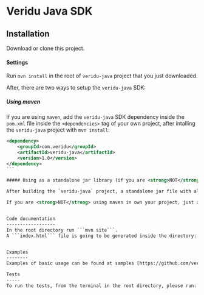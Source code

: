 # Veridu Java SDK 

Installation
------------
Download or clone this project. 

#### Settings

Run `mvn install` in the root of `veridu-java` project that you just downloaded.

After, there are two ways to setup the `veridu-java` SDK: 

##### Using maven

If you are using `maven`, add the `veridu-java` SDK dependency inside the `pom.xml` file inside the `<dependencies>` tag of your own project, after intalling the `veridu-java` project with `mvn install`:

````xml
<dependency>
    <groupId>com.veridu</groupId>
    <artifactId>veridu-java</artifactId>
    <version>1.0</version>
</dependency>
```

##### Using as a standalone jar library (if you are <strong>NOT</strong> using maven in your own project)

After building the `veridu-java` project, a standalone jar file with all dependencies will be generated at ```veridu-java/target/veridu-java-1.0-jar-with-dependencies.jar```.

If you are <strong>NOT</strong> using maven in own your project, just add this jar file to your build path. 


Code documentation
------------------
In the root directory run ```mvn site```.
A ```index.html``` file is going to be generated inside the directory: ``` /target/site ```. Open it on any web browser. 


Examples
--------
Examples of basic usage can be found at samples [https://github.com/veridu/samples/tree/master/java](https://github.com/veridu/samples/tree/master/java)

Tests
-----
To run the tests, from the terminal in the root directory, please run: ```mvn test```

